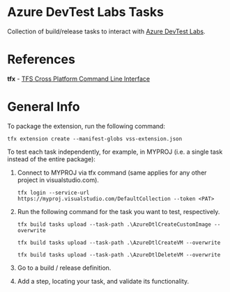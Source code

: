 # Azure DevTest Labs Tasks

Collection of build/release tasks to interact with [Azure DevTest Labs](https://azure.microsoft.com/en-us/services/devtest-lab/).

# References

**tfx** - [TFS Cross Platform Command Line Interface](https://github.com/Microsoft/tfs-cli)

# General Info

To package the extension, run the following command:

`tfx extension create --manifest-globs vss-extension.json`

To test each task independently, for example, in MYPROJ (i.e. a single task instead of the entire package):

1. Connect to MYPROJ via tfx command (same applies for any other project in visualstudio.com).

   `tfx login --service-url https://myproj.visualstudio.com/DefaultCollection --token <PAT>`

2. Run the following command for the task you want to test, respectively.

   `tfx build tasks upload --task-path .\AzureDtlCreateCustomImage --overwrite`

   `tfx build tasks upload --task-path .\AzureDtlCreateVM --overwrite`

   `tfx build tasks upload --task-path .\AzureDtlDeleteVM --overwrite`

3. Go to a build / release definition.
4. Add a step, locating your task, and validate its functionality.
